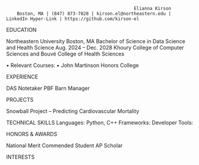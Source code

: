                                                     Elianna Kirson
        Boston, MA | (847) 873-7828 | kirson.el@northeastern.edu | LinkedIn Hyper-Link | https://github.com/kirson-el

EDUCATION
 
Northeastern University 											                                       Boston, MA
Bachelor of Science in Data Science and Health Science						                     Aug. 2024 – Dec. 2028
Khoury College of Computer Sciences and Bouvé College of Health Sciences

•	Relevant Courses:
•	John Martinson Honors College 

EXPERIENCE
 
DAS Notetaker
PBF Barn Manager

PROJECTS 
 
Snowball Project – Predicting Cardiovascular Mortality

TECHNICAL SKILLS 
Languages: Python, C++
Frameworks:
Developer Tools:

HONORS & AWARDS
 
National Merit Commended Student
AP Scholar

INTERESTS 

